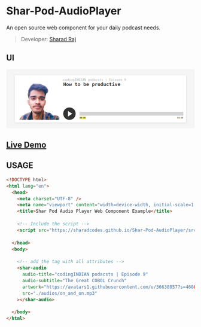 # Shar-Pod-AudioPlayer
An open source web component for your daily podcast needs.
> Developer: [Sharad Raj](https://github.com/sharadcodes/)

## UI 
![Shar Pod Audio Player Snap](https://raw.githubusercontent.com/sharadcodes/Shar-Pod-AudioPlayer/master/screenshots/1.png)

## [Live Demo](https://sharadcodes.github.io/Shar-Pod-AudioPlayer/example/)

## USAGE

```html
<!DOCTYPE html>
<html lang="en">
  <head>
    <meta charset="UTF-8" />
    <meta name="viewport" content="width=device-width, initial-scale=1.0" />
    <title>Shar Pod Audio Player Web Component Example</title>
    
    <!-- Include the script -->
    <script src="https://sharadcodes.github.io/Shar-Pod-AudioPlayer/src/SharPodAudioPlayer.js" async></script>
    
  </head>
  <body>
    
    <!-- add the tag with all attributes -->
    <shar-audio
      audio-title="codingINDIAN podacsts | Episode 9"
      audio-subtitle="The Great COBOL Crunch"
      artwork="https://avatars1.githubusercontent.com/u/36638057?s=460&u=b7ea83b7f3172f4517c653cefd5d0713853561b2&v=4"
      src="./audios/on_and_on.mp3"
    ></shar-audio>
    
  </body>
</html>

```
